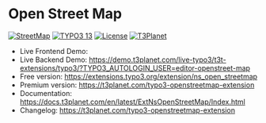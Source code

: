 # Open Street Map

  [![StreetMap](https://img.shields.io/badge/stable-v13.0.0-green?style=flat-square)](https://github.com/nitsan-technologies/ns_open_streetmap/tree/13.0.0) [![TYPO3 13](https://img.shields.io/badge/TYPO3-13-orange.svg?style=flat-square)](https://get.typo3.org/version/13) [![License](https://img.shields.io/badge/license-GPL--3.0-orange?style=flat-square)](https://www.gnu.org/licenses/gpl-3.0.en.html) [![T3Planet](https://img.shields.io/badge/T3Planet-StreetMap-50b99a?style=flat-square)](https://t3planet.com/typo3-openstreetmap-extension)

- Live Frontend Demo:
- Live Backend Demo: https://demo.t3planet.com/live-typo3/t3t-extensions/typo3/?TYPO3_AUTOLOGIN_USER=editor-openstreet-map
- Free version: https://extensions.typo3.org/extension/ns_open_streetmap
- Premium version: https://t3planet.com/typo3-openstreetmap-extension
- Documentation: https://docs.t3planet.com/en/latest/ExtNsOpenStreetMap/Index.html
- Changelog: https://t3planet.com/typo3-openstreetmap-extension
